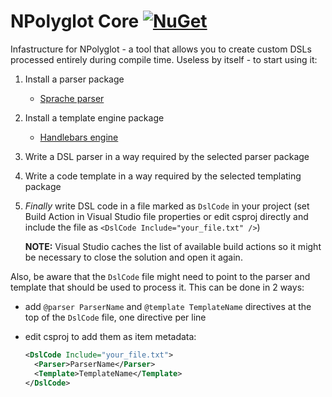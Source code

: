 # NPolyglot Core [![NuGet](https://img.shields.io/nuget/v/NPolyglot.Core.svg)](https://www.nuget.org/packages/NPolyglot.Core/)
Infastructure for NPolyglot - a tool that allows you to create custom DSLs processed entirely during compile time. Useless by itself - to start using it:

1. Install a parser package
   * [Sprache parser](https://github.com/Artemigos/NPolyglot.Parsers.Sprache)
1. Install a template engine package
   * [Handlebars engine](https://github.com/Artemigos/NPolyglot.Templating.Handlebars)
1. Write a DSL parser in a way required by the selected parser package
1. Write a code template in a way required by the selected templating package
1. *Finally* write DSL code in a file marked as `DslCode` in your project (set Build Action in Visual Studio file properties or edit csproj directly and include the file as `<DslCode Include="your_file.txt" />`)

   **NOTE:** Visual Studio caches the list of available build actions so it might be necessary to close the solution and open it again.

Also, be aware that the `DslCode` file might need to point to the parser and template that should be used to process it. This can be done in 2 ways:
* add `@parser ParserName` and `@template TemplateName` directives at the top of the `DslCode` file, one directive per line
* edit csproj to add them as item metadata:

  ```xml
  <DslCode Include="your_file.txt">
    <Parser>ParserName</Parser>
    <Template>TemplateName</Template>
  </DslCode>
  ```
